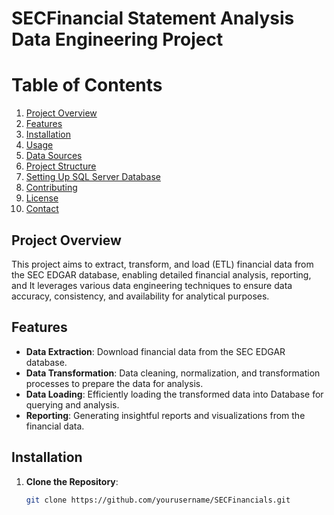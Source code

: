 # SECFinancial Statement Analysis Data Engineering Project


# Table of Contents
1. [Project Overview](#project-overview)
2. [Features](#features)
3. [Installation](#installation)
4. [Usage](#usage)
5. [Data Sources](#data-sources)
6. [Project Structure](#project-structure)
7. [Setting Up SQL Server Database](#setting-up-sql-server-database)
8. [Contributing](#contributing)
9. [License](#license)
10. [Contact](#contact)

## Project Overview
This project aims to extract, transform, and load (ETL) financial data from the SEC EDGAR database, enabling detailed financial analysis, reporting, and  It leverages various data engineering techniques to ensure data accuracy, consistency, and availability for analytical purposes.

## Features
- **Data Extraction**: Download financial data from the SEC EDGAR database.
- **Data Transformation**: Data cleaning, normalization, and transformation processes to prepare the data for analysis.
- **Data Loading**: Efficiently loading the transformed data into Database for querying and analysis.
- **Reporting**: Generating insightful reports and visualizations from the financial data.

## Installation
1. **Clone the Repository**:
   ```bash
   git clone https://github.com/yourusername/SECFinancials.git


